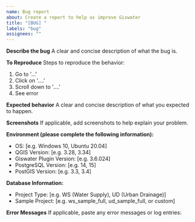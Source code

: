 ```yaml
---
name: Bug report
about: Create a report to help us improve Giswater
title: "[BUG] "
labels: "bug"
assignees: ""
---
```


**Describe the bug**
A clear and concise description of what the bug is.

**To Reproduce**
Steps to reproduce the behavior:

1. Go to '...'
2. Click on '....'
3. Scroll down to '....'
4. See error

**Expected behavior**
A clear and concise description of what you expected to happen.

**Screenshots**
If applicable, add screenshots to help explain your problem.

**Environment (please complete the following information):**

- OS: [e.g. Windows 10, Ubuntu 20.04]
- QGIS Version: [e.g. 3.28, 3.34]
- Giswater Plugin Version: [e.g. 3.6.024]
- PostgreSQL Version: [e.g. 14, 15]
- PostGIS Version: [e.g. 3.3, 3.4]

**Database Information:**

- Project Type: [e.g. WS (Water Supply), UD (Urban Drainage)]
- Sample Project: [e.g. ws_sample_full, ud_sample_full, or custom]

**Error Messages**
If applicable, paste any error messages or log entries:
